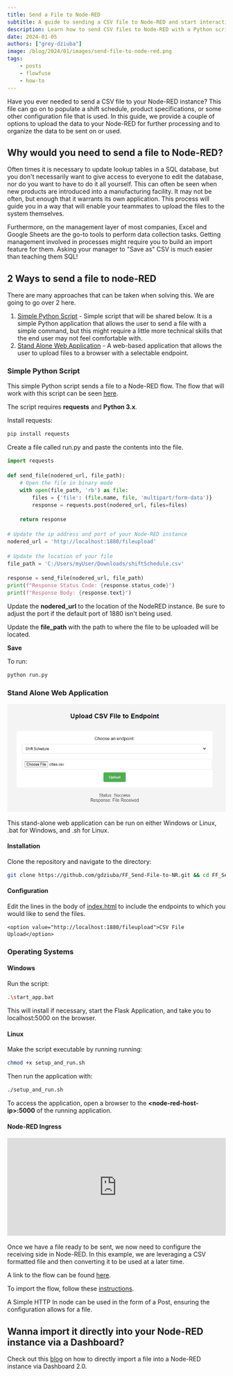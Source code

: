 ```yaml
---
title: Send a File to Node-RED
subtitle: A guide to sending a CSV file to Node-RED and start interacting with it.
description: Learn how to send CSV files to Node-RED with a Python script or web app. Streamline data processing with step-by-step guidance.
date: 2024-01-05
authors: ["grey-dziuba"]
image: /blog/2024/01/images/send-file-to-node-red.png
tags:
    - posts
    - flowfuse
    - how-to
---
```


Have you ever needed to send a CSV file to your Node-RED instance? This file can go on to populate a shift schedule, product specifications, or some other configuration file that is used. In this guide, we provide a couple of options to upload the data to your Node-RED for further processing and to organize the data to be sent on or used.

<!--more-->

## Why would you need to send a file to Node-RED?

Often times it is necessary to update lookup tables in a SQL database, but you don't necessarily want to give access to everyone to edit the database, nor do you want to have to do it all yourself. This can often be seen when new products are introduced into a manufacturing facility. It may not be often, but enough that it warrants its own application. This process will guide you in a way that will enable your teammates to upload the files to the system themselves.

Furthermore, on the management layer of most companies, Excel and Google Sheets are the go-to tools to perform data collection tasks. Getting management involved in processes might require you to build an import feature for them. Asking your manager to "Save as" CSV is much easier than teaching them SQL!

## 2 Ways to send a file to node-RED

There are many approaches that can be taken when solving this. We are going to go over 2 here. 

1. [Simple Python Script](#simple-python-script) - Simple script that will be shared below. It is a simple Python application that allows the user to send a file with a simple command, but this might require a little more technical skills that the end user may not feel comfortable with. 
2. [Stand Alone Web Application](#stand-alone-web-application) - A web-based application that allows the user to upload files to a browser with a selectable endpoint. 

### Simple Python Script

This simple Python script sends a file to a Node-RED flow.  The flow that will work with this script can be seen [here](#node-red-ingress).

The script requires **requests** and **Python 3.x**.

Install requests:

```bash
pip install requests
```

Create a file called run.py and paste the contents into the file.

```python
import requests

def send_file(nodered_url, file_path):
    # Open the file in binary mode
    with open(file_path, 'rb') as file:
        files = {'file': (file.name, file, 'multipart/form-data')}
        response = requests.post(nodered_url, files=files)

    return response

# Update the ip address and port of your Node-RED instance
nodered_url = 'http://localhost:1880/fileupload'

# Update the location of your file
file_path = 'C:/Users/myUser/Downloads/shiftSchedule.csv'

response = send_file(nodered_url, file_path)
print(f"Response Status Code: {response.status_code}")
print(f"Response Body: {response.text}")
```

Update the **nodered_url** to the location of the NodeRED instance.  Be sure to adjust the port if the default port of 1880 isn't being used.

Update the **file_path** with the path to where the file to be uploaded will be located.

**Save**

To run:

```python
python run.py
```

### Stand Alone Web Application

![csv upload application](./images/csv_upload_app.png)

This stand-alone web application can be run on either Windows or Linux, .bat for Windows, and .sh for Linux.

#### Installation

Clone the repository and navigate to the directory:
```bash
git clone https://github.com/gdziuba/FF_Send-File-to-NR.git && cd FF_Send-File-to-NR
```

#### Configuration

Edit the lines in the body of [index.html](https://github.com/gdziuba/FF_Send-File-to-NR/blob/21214f88c6c4536f49efb88cf5f84bf52071a88b/templates/index.html#L69) to include the endpoints to which you would like to send the files.

```
<option value="http://localhost:1880/fileupload">CSV File Upload</option>
```

### Operating Systems

#### Windows

Run the script:
```bash
.\start_app.bat
```

This will install if necessary, start the Flask Application, and take you to localhost:5000 on the browser.

#### Linux

Make the script executable by running running:

```bash
chmod +x setup_and_run.sh
```

Then run the application with:

```bash
./setup_and_run.sh
```

To access the application, open a browser to the **\<node-red-host-ip\>:5000** of the running application.

#### Node-RED Ingress

<iframe width="100%" height="225px" src="https://flows.nodered.org/flow/effb53752e5d6f767b3c7e5d41a4a6e8/share?height=100" allow="clipboard-read; clipboard-write" style="border: none;"></iframe>

Once we have a file ready to be sent, we now need to configure the receiving side in Node-RED. In this example, we are leveraging a CSV formatted file and then converting it to be used at a later time.

A link to the flow can be found [here](https://flows.nodered.org/flow/effb53752e5d6f767b3c7e5d41a4a6e8).

To import the flow, follow these [instructions](https://flowfuse.com/blog/2023/03/3-quick-node-red-tips-5/#1.-copy-and-share-your-flows-using-export-and-import).

A Simple HTTP In node can be used in the form of a Post, ensuring the configuration allows for a file.

## Wanna import it directly into your Node-RED instance via a Dashboard?

Check out this [blog](/blog/2024/01/import-a-file) on how to directly import a file into a Node-RED instance via Dashboard 2.0.